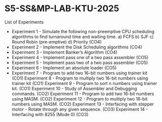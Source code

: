 # S5-SS&MP-LAB-KTU-2025

List of Experiments

- Experiment 1 - Simulate the following non-preemptive CPU scheduling algorithms to find turnaround time and waiting time. a) FCFS b) SJF c) Round Robin (pre-emptive) d) Priority (CO4)
- Experiment 2 - Implement the Disk Scheduling algorithms (CO4)
- Experiment 3 - Implement Banker’s Algorithm (CO4)
- Experiment 4 - Implement pass one of a two pass assembler (CO5)
- Experiment 5 - Implement pass two of a two pass assembler (CO5)
- Experiment 6 - Implement an absolute loader (CO5)
- Experiment 7 - Program to add two 16-bit numbers using trainer kit (CO1)
Experiment 8 - Program to multiply two 16-bit numbers using trainer kit (CO1)
Experiment 9 - Program to sort n numbers using trainer kit. (CO1)
Experiment 10 - Study of Assembler and Debugging commands. (CO2)
Experiment 11 - Program to add two 16-bit numbers using MASM. (CO2)
Experiment 12 - Program to multiply two 16-bit numbers using MASM. (CO2)
Experiment 13 - Interfacing with stepper motor - Rotate through any given sequence. (CO3)
Experiment 14 - Interfacing with 8255 (Mode 0) (CO3)
